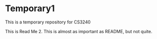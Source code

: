 Temporary1
==========

This is a temporary repository for CS3240

This is Read Me 2.  This is almost as important as README, but not quite.